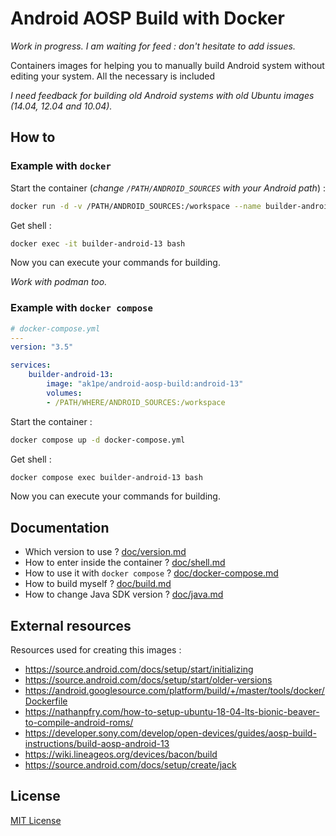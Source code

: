 # Android AOSP Build with Docker

*Work in progress. I am waiting for feed : don't hesitate to add issues.*

Containers images for helping you to manually build Android system without editing your system. All the necessary is included

*I need feedback for building old Android systems with old Ubuntu images (14.04, 12.04 and 10.04).*

## How to

### Example with `docker`

Start the container (*change `/PATH/ANDROID_SOURCES` with your Android path*) :
```bash
docker run -d -v /PATH/ANDROID_SOURCES:/workspace --name builder-android-13 ak1pe/android-aosp-build:android-13
```

Get shell :
```bash
docker exec -it builder-android-13 bash
```

Now you can execute your commands for building.

*Work with podman too.*

### Example with `docker compose`

```yml
# docker-compose.yml
---
version: "3.5"

services:
    builder-android-13:
        image: "ak1pe/android-aosp-build:android-13"
        volumes:
        - /PATH/WHERE/ANDROID_SOURCES:/workspace

```

Start the container :
```bash
docker compose up -d docker-compose.yml
```

Get shell :
```bash
docker compose exec builder-android-13 bash
```

Now you can execute your commands for building.

## Documentation

- Which version to use ? [doc/version.md](./doc/version.md)
- How to enter inside the container ? [doc/shell.md](./doc/shell.md)
- How to use it with `docker compose` ? [doc/docker-compose.md](./doc/docker-compose.md)
- How to build myself ? [doc/build.md](./doc/build.md)
- How to change Java SDK version ? [doc/java.md](./doc/java.md)

## External resources

Resources used for creating this images :
- <https://source.android.com/docs/setup/start/initializing>
- <https://source.android.com/docs/setup/start/older-versions>
- <https://android.googlesource.com/platform/build/+/master/tools/docker/Dockerfile>
- <https://nathanpfry.com/how-to-setup-ubuntu-18-04-lts-bionic-beaver-to-compile-android-roms/>
- <https://developer.sony.com/develop/open-devices/guides/aosp-build-instructions/build-aosp-android-13>
- <https://wiki.lineageos.org/devices/bacon/build>
- <https://source.android.com/docs/setup/create/jack>

## License

[MIT License](LICENSE)
